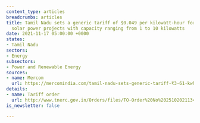 ```yaml
---
content_type: articles
breadcrumbs: articles
title: Tamil Nadu sets a generic tariff of $0.049 per kilowatt-hour for grid-connected
  solar power projects with capacity ranging from 1 to 10 kilowatts
date: 2021-11-17 05:00:00 +0000
states:
- Tamil Nadu
sectors:
- Energy
subsectors:
- Power and Renewable Energy
sources:
- name: Mercom
  url: https://mercomindia.com/tamil-nadu-sets-generic-tariff-₹3-61-kwh-for-rooftop-solar-10-kw/
details:
- name: Tariff order
  url: http://www.tnerc.gov.in/Orders/files/TO-Order%20No%20251020211341.pdf
is_newsletter: false

---
```

